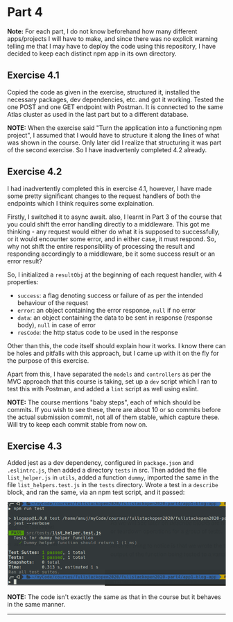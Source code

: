 # Part 4

**Note:** For each part, I do not know beforehand how many different apps/projects I will have to make, and since there was no explicit warning telling me that I may have to deploy the code using this repository, I have decided to keep each distinct npm app in its own directory.


## Exercise 4.1

Copied the code as given in the exercise, structured it, installed the necessary packages, dev dependencies, etc. and got it working. Tested the one POST and one GET endpoint with Postman. It is connected to the same Atlas cluster as used in the last part but to a different database.

**NOTE:** When the exercise said "Turn the application into a functioning npm project", I assumed that I would have to structure it along the lines of what was shown in the course. Only later did I realize that structuring it was part of the second exercise. So I have inadvertenly completed 4.2 already.

## Exercise 4.2

I had inadvertently completed this in exercise 4.1, however, I have made some pretty significant changes to the request handlers of both the endpoints which I think requires some explaination.

Firstly, I switched it to async await. also, I learnt in Part 3 of the course that you could shift the error handling directly to a middleware. This got me thinking - any request would either do what it is supposed to successfully, or it would encounter some error, and in either case, it must respond. So, why not shift the entire responsibility of processing the result and responding accordingly to a middleware, be it some success result or an error result?

So, I initialized a `resultObj` at the beginning of each request handler, with 4 properties:

 - `success`: a flag denoting success or failure of as per the intended behaviour of the request
 - `error`: an object containing the error response, `null` if no error
 - `data`: an object containing the data to be sent in response (response body), `null` in case of error
 - `resCode`: the http status code to be used in the response

Other than this, the code itself should explain how it works. I know there can be holes and pitfalls with this approach, but I came up with it on the fly for the purpose of this exercise.

Apart from this, I have separated the `models` and `controllers` as per the MVC approach that this course is taking, set up a `dev` script which I ran to test this with Postman, and added a `lint` script as well using eslint.

**NOTE:** The course mentions "baby steps", each of which should be commits. If you wish to see these, there are about 10 or so commits before the actual submission commit, not all of them stable, which capture these. Will try to keep each commit stable from now on.

## Exercise 4.3

Added jest as a dev dependency, configured in `package.json` and `.eslintrc.js`, then added a directory `tests` in src. Then added the file `list_helper.js` in `utils`, added a function `dummy`, imported the same in the file `list_helpers.test.js` in the `tests` directory. Wrote a test in a `describe` block, and ran the same, via an npm test script, and it passed:

![TEST_1.png](supporting_screenshots/TEST_1.png)

**NOTE:** The code isn't exactly the same as that in the course but it behaves in the same manner.


---